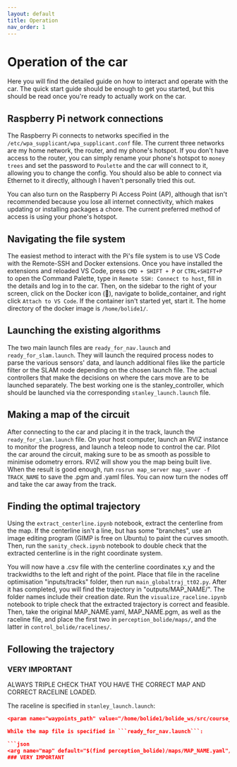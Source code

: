 ```yaml
---
layout: default
title: Operation
nav_order: 1
---
```


# Operation of the car

Here you will find the detailed guide on how to interact and operate with the car. The quick start guide should be enough to get you started, but this should be read once you're ready to actually work on the car.

## Raspberry Pi network connections

The Raspberry Pi connects to networks specified in the ```/etc/wpa_supplicant/wpa_supplicant.conf``` file. The current three networks are my home network, the router, and my phone's hotspot. If you don't have access to the router, you can simply rename your phone's hotspot to ```money trees``` and set the password to ```Poulette``` and the car will connect to it, allowing you to change the config. You should also be able to connect via Ethernet to it directly, although I haven't personally tried this out. 

You can also turn on the Raspberry Pi Access Point (AP), although that isn't recommended because you lose all internet connectivity, which makes updating or installing packages a chore. The current preferred method of access is using your phone's hotspot. 

## Navigating the file system

The easiest method to interact with the Pi's file system is to use VS Code with the Remote-SSH and Docker extensions. Once you have installed the extensions and reloaded VS Code, press ```CMD + SHIFT + P``` or ```CTRL+SHIFT+P``` to open the Command Palette, type in ```Remote SSH: Connect to host```, fill in the details and log in to the car. Then, on the sidebar to the right of your screen, click on the Docker icon (🐳), navigate to bolide_container, and right click ```Attach to VS Code```. If the container isn't started yet, start it. The home directory of the docker image is ```/home/bolide1/```. 

## Launching the existing algorithms

The two main launch files are ```ready_for_nav.launch``` and ```ready_for_slam.launch```. They will launch the required process nodes to parse the various sensors' data, and launch additional files like the particle filter or the SLAM node depending on the chosen launch file. The actual controllers that make the decisions on where the cars move are to be launched separately. The best working one is the stanley_controller, which should be launched via the corresponding ```stanley_launch.launch``` file. 

## Making a map of the circuit

After connecting to the car and placing it in the track, launch the ```ready_for_slam.launch``` file. On your host computer, launch an RVIZ instance to monitor the progress, and launch a teleop node to control the car. Pilot the car around the circuit, making sure to be as smooth as possible to minimise odometry errors. RVIZ will show you the map being built live. When the result is good enough, run ```rosrun map_server map_saver -f TRACK_NAME``` to save the .pgm and .yaml files. You can now turn the nodes off and take the car away from the track.

## Finding the optimal trajectory

Using the ```extract_centerline.ipynb``` notebook, extract the centerline from the map. If the centerline isn't a line, but has some "branches", use an image editing program (GIMP is free on Ubuntu) to paint the curves smooth. Then, run the ```sanity_check.ipynb``` notebook to double check that the extracted centerline is in the right coordinate system. 

You will now have a .csv file with the centerline coordinates x,y and the trackwidths to the left and right of the point. Place that file in the raceline optimisation "inputs/tracks" folder, then run ```main_globaltraj_tt02.py```. After it has completed, you will find the trajectory in "outputs/MAP_NAME/". The folder names include their creation date. Run the ```visualize_raceline.ipynb``` notebook to triple check that the extracted trajectory is correct and feasible. Then, take the original MAP_NAME.yaml, MAP_NAME.pgm, as well as the raceline file, and place the first two in ```perception_bolide/maps/```, and the latter in ```control_bolide/racelines/```. 

## Following the trajectory

### VERY IMPORTANT 

ALWAYS TRIPLE CHECK THAT YOU HAVE THE CORRECT MAP AND CORRECT RACELINE LOADED.

The raceline is specified in ```stanley_launch.launch```: 

```json
<param name="waypoints_path" value="/home/bolide1/bolide_ws/src/course_2024_pkgs/control_bolide/racelines/RACELINE_NAME.csv"/>```

While the map file is specified in ```ready_for_nav.launch```: 

```json
<arg name="map" default="$(find perception_bolide)/maps/MAP_NAME.yaml"/>```
### VERY IMPORTANT
